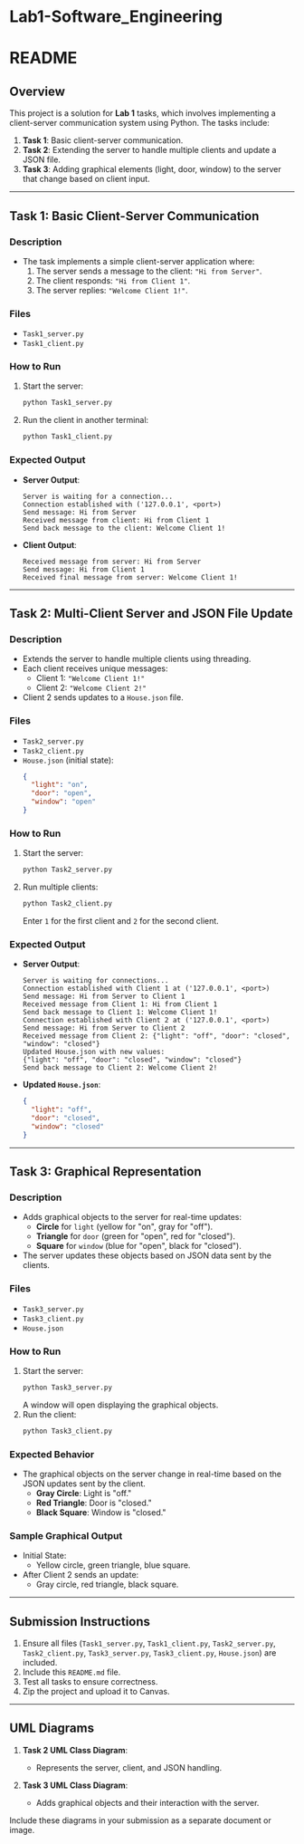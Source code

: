 # Lab1-Software_Engineering
# README

## Overview
This project is a solution for **Lab 1** tasks, which involves implementing a client-server communication system using Python. The tasks include:

1. **Task 1**: Basic client-server communication.
2. **Task 2**: Extending the server to handle multiple clients and update a JSON file.
3. **Task 3**: Adding graphical elements (light, door, window) to the server that change based on client input.

---

## Task 1: Basic Client-Server Communication

### **Description**
- The task implements a simple client-server application where:
  1. The server sends a message to the client: `"Hi from Server"`.
  2. The client responds: `"Hi from Client 1"`.
  3. The server replies: `"Welcome Client 1!"`.

### **Files**
- `Task1_server.py`
- `Task1_client.py`

### **How to Run**
1. Start the server:
   ```bash
   python Task1_server.py
   ```
2. Run the client in another terminal:
   ```bash
   python Task1_client.py
   ```

### **Expected Output**
- **Server Output**:
  ```
  Server is waiting for a connection...
  Connection established with ('127.0.0.1', <port>)
  Send message: Hi from Server
  Received message from client: Hi from Client 1
  Send back message to the client: Welcome Client 1!
  ```
- **Client Output**:
  ```
  Received message from server: Hi from Server
  Send message: Hi from Client 1
  Received final message from server: Welcome Client 1!
  ```

---

## Task 2: Multi-Client Server and JSON File Update

### **Description**
- Extends the server to handle multiple clients using threading.
- Each client receives unique messages:
  - Client 1: `"Welcome Client 1!"`
  - Client 2: `"Welcome Client 2!"`
- Client 2 sends updates to a `House.json` file.

### **Files**
- `Task2_server.py`
- `Task2_client.py`
- `House.json` (initial state):
  ```json
  {
    "light": "on",
    "door": "open",
    "window": "open"
  }
  ```

### **How to Run**
1. Start the server:
   ```bash
   python Task2_server.py
   ```
2. Run multiple clients:
   ```bash
   python Task2_client.py
   ```
   Enter `1` for the first client and `2` for the second client.

### **Expected Output**
- **Server Output**:
  ```
  Server is waiting for connections...
  Connection established with Client 1 at ('127.0.0.1', <port>)
  Send message: Hi from Server to Client 1
  Received message from Client 1: Hi from Client 1
  Send back message to Client 1: Welcome Client 1!
  Connection established with Client 2 at ('127.0.0.1', <port>)
  Send message: Hi from Server to Client 2
  Received message from Client 2: {"light": "off", "door": "closed", "window": "closed"}
  Updated House.json with new values:
  {"light": "off", "door": "closed", "window": "closed"}
  Send back message to Client 2: Welcome Client 2!
  ```

- **Updated `House.json`**:
  ```json
  {
    "light": "off",
    "door": "closed",
    "window": "closed"
  }
  ```

---

## Task 3: Graphical Representation

### **Description**
- Adds graphical objects to the server for real-time updates:
  - **Circle** for `light` (yellow for "on", gray for "off").
  - **Triangle** for `door` (green for "open", red for "closed").
  - **Square** for `window` (blue for "open", black for "closed").
- The server updates these objects based on JSON data sent by the clients.

### **Files**
- `Task3_server.py`
- `Task3_client.py`
- `House.json`

### **How to Run**
1. Start the server:
   ```bash
   python Task3_server.py
   ```
   A window will open displaying the graphical objects.
2. Run the client:
   ```bash
   python Task3_client.py
   ```

### **Expected Behavior**
- The graphical objects on the server change in real-time based on the JSON updates sent by the client.
  - **Gray Circle**: Light is "off."
  - **Red Triangle**: Door is "closed."
  - **Black Square**: Window is "closed."

### **Sample Graphical Output**
- Initial State:
  - Yellow circle, green triangle, blue square.
- After Client 2 sends an update:
  - Gray circle, red triangle, black square.

---

## Submission Instructions
1. Ensure all files (`Task1_server.py`, `Task1_client.py`, `Task2_server.py`, `Task2_client.py`, `Task3_server.py`, `Task3_client.py`, `House.json`) are included.
2. Include this `README.md` file.
3. Test all tasks to ensure correctness.
4. Zip the project and upload it to Canvas.

---

## UML Diagrams
1. **Task 2 UML Class Diagram**:
   - Represents the server, client, and JSON handling.

2. **Task 3 UML Class Diagram**:
   - Adds graphical objects and their interaction with the server.

Include these diagrams in your submission as a separate document or image.

